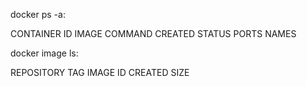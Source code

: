 docker ps -a:

CONTAINER ID IMAGE COMMAND CREATED STATUS PORTS NAMES

docker image ls:

REPOSITORY TAG IMAGE ID CREATED SIZE
